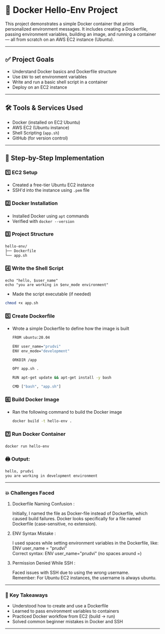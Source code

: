 # 🐳 Docker Hello-Env Project

This project demonstrates a simple Docker container that prints personalized environment messages. It includes creating a Dockerfile, passing environment variables, building an image, and running a container — all from scratch on an AWS EC2 instance (Ubuntu).

---

## ✅ Project Goals

- Understand Docker basics and Dockerfile structure  
- Use `ENV` to set environment variables  
- Write and run a basic shell script in a container  
- Deploy on an EC2 instance

---

## 🛠 Tools & Services Used

- Docker (installed on EC2 Ubuntu)
- AWS EC2 (Ubuntu instance)
- Shell Scripting (`app.sh`)
- GitHub (for version control)

---

## 🧭 Step-by-Step Implementation

### 1️⃣ EC2 Setup
- Created a free-tier Ubuntu EC2 instance
- SSH'd into the instance using `.pem` file

### 2️⃣ Docker Installation
- Installed Docker using `apt` commands
- Verified with `docker --version`

### 3️⃣ Project Structure

```bash
hello-env/
├── Dockerfile
└── app.sh
```
### 4️⃣ Write the Shell Script
```bash#!/bin/bash
echo "hello, $user_name"
echo "you are working in $env_mode environment"
```
- Made the script executable (if needed)
 ```bash
 chmod +x app.sh
  ```
### 5️⃣ Create Dockerfile
- Wrote a simple Dockerfile to define how the image is built
   ```bash
  FROM ubuntu:20.04

  ENV user_name="prudvi"
  ENV env_mode="development"

  ORKDIR /app

   OPY app.sh .

  RUN apt-get update && apt-get install -y bash

  CMD ["bash", "app.sh"]
    ```
### 6️⃣ Build Docker Image
  - Ran the following command to build the Docker image
    ```bash
    docker build -t hello-env .
    ```
### 7️⃣ Run Docker Container
  ```bash
  docker run hello-env
  ```
### 🖨️ Output:
```bash
hello, prudvi
you are working in development environment
```
---

### 💥 Challenges Faced
1. Dockerfile Naming Confusion :
   
   Initially, I named the file as Docker-file instead of Dockerfile, which caused build failures. Docker looks specifically for a file named Dockerfile (case-sensitive, no extension).
   
2. ENV Syntax Mistake :
   
   I used spaces while setting environment variables in the Dockerfile, like:  
   ENV user_name = "prudvi"  
   Correct syntax: ENV user_name="prudvi" (no spaces around =)
3. Permission Denied While SSH :
   
   Faced issues with SSH due to using the wrong username.  
   Remember: For Ubuntu EC2 instances, the username is always ubuntu.
---
### 📘 Key Takeaways
- Understood how to create and use a Dockerfile
- Learned to pass environment variables to containers
- Practiced Docker workflow from EC2 (build → run)
- Solved common beginner mistakes in Docker and SSH
  
----

   

  
    


    













